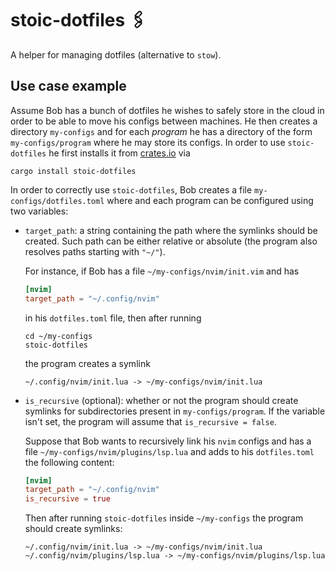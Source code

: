 # stoic-dotfiles 🖇

A helper for managing dotfiles (alternative to `stow`).

## Use case example

Assume Bob has a bunch of dotfiles he wishes to safely store in the cloud in
order to be able to move his configs between machines. He then creates a
directory `my-configs` and for each _program_ he has a directory of the form
`my-configs/program` where he may store its configs. In order to use
`stoic-dotfiles` he first installs it from [crates.io](https://crates.io) via
```shell
cargo install stoic-dotfiles
```
In order to correctly use `stoic-dotfiles`, Bob creates a file
`my-configs/dotfiles.toml` where and each program can be configured using two
variables:
* `target_path`: a string containing the path where the symlinks should be
  created. Such path can be either relative or absolute (the program also
  resolves paths starting with `"~/"`).

  For instance, if Bob has a file `~/my-configs/nvim/init.vim` and has
  ```toml
  [nvim]
  target_path = "~/.config/nvim"
  ```
  in his `dotfiles.toml` file, then after running
  ```shell
  cd ~/my-configs
  stoic-dotfiles
  ```
  the program creates a symlink
  ```
  ~/.config/nvim/init.lua -> ~/my-configs/nvim/init.lua
  ```
* `is_recursive` (optional): whether or not the program should create symlinks for
  subdirectories present in `my-configs/program`. If the variable isn't set, the
  program will assume that `is_recursive = false`.

  Suppose that Bob wants to recursively link his `nvim` configs and has a file
  `~/my-configs/nvim/plugins/lsp.lua` and adds to his `dotfiles.toml` the following content:
  ```toml
  [nvim]
  target_path = "~/.config/nvim"
  is_recursive = true
  ```
  Then after running `stoic-dotfiles` inside `~/my-configs` the program should
  create symlinks:
  ```
  ~/.config/nvim/init.lua -> ~/my-configs/nvim/init.lua
  ~/.config/nvim/plugins/lsp.lua -> ~/my-configs/nvim/plugins/lsp.lua
  ```
